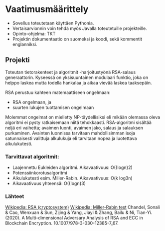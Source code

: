 # Vaatimusmäärittely

- Sovellus toteutetaan käyttäen Pythonia. 
- Vertaisarvionnin voin tehdä myös Javalla toteutetuille projekteille. 
- Opinto-ohjelma: TKT
- Projektin dokumentaatio on suomeksi ja koodi, sekä kommentit englanniksi.

## Projekti

Toteutan tietorakenteet ja algoritmit -harjoitustyönä RSA-salaus generaattorin. Kyseessä on yksisuuntainen modulaari funktio, joka on helppo laskea mutta todella hankalaa ja aikaa vievää laskea taaksepäin.

RSA perustuu kahteen matemaattiseen ongelmaan: 

- RSA ongelmaan, ja
- suurten lukujen tuottamisen ongelmaan

Molemmat ongelmat on mielletty NP-täydellisiksi eli mikään olemassa oleva algoritmi ei pysty ratkaisemaan niitä tehokkaasti.
RSA-algoritmi sisältää neljä eri vaihetta; avaimen luonti, avaimen jako, salaus ja salauksen purkaminen.
Avainten luonnissa tarvitaan mahdollisimman isoja satunnaisesti valittuja alkulukuja eli tarvitaan nopea ja luotettava alkulukutesti.

### Tarvittavat algoritmit:

- Laajennettu Eukleiden algoritmi. Aikavaativuus: O({logn}2)
- Potenssiinkorotusalgoritmi
- Alkulukutesti esim. Miller-Rabin. Aikavaativuus: O(k log3n)
- Aikavaativuus yhteensä: O({logn}3)



### Lähteet

[Wikipedia: RSA (cryptosystem)](https://en.wikipedia.org/wiki/RSA_(cryptosystem))
[Wikipedia: Miller-Rabin test](https://en.wikipedia.org/wiki/Miller%E2%80%93Rabin_primality_test)
Chandel, Sonali & Cao, Wenxuan & Sun, Zijing & Yang, Jiayi & Zhang, Bailu & Ni, Tian-Yi. (2020). A Multi-dimensional Adversary Analysis of RSA and ECC in Blockchain Encryption. 10.1007/978-3-030-12385-7_67. 
